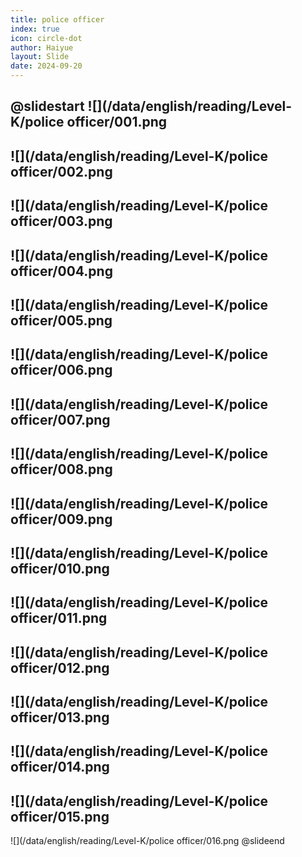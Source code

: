 ```yaml
---
title: police officer
index: true
icon: circle-dot
author: Haiyue
layout: Slide
date: 2024-09-20
---
```

 
@slidestart
![](/data/english/reading/Level-K/police officer/001.png
---
![](/data/english/reading/Level-K/police officer/002.png
---
![](/data/english/reading/Level-K/police officer/003.png
---
![](/data/english/reading/Level-K/police officer/004.png
---
![](/data/english/reading/Level-K/police officer/005.png
---
![](/data/english/reading/Level-K/police officer/006.png
---
![](/data/english/reading/Level-K/police officer/007.png
---
![](/data/english/reading/Level-K/police officer/008.png
---
![](/data/english/reading/Level-K/police officer/009.png
---
![](/data/english/reading/Level-K/police officer/010.png
---
![](/data/english/reading/Level-K/police officer/011.png
---
![](/data/english/reading/Level-K/police officer/012.png
---
![](/data/english/reading/Level-K/police officer/013.png
---
![](/data/english/reading/Level-K/police officer/014.png
---
![](/data/english/reading/Level-K/police officer/015.png
---
![](/data/english/reading/Level-K/police officer/016.png
@slideend